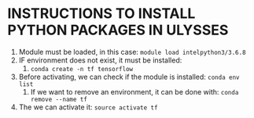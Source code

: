 # INSTRUCTIONS TO INSTALL PYTHON PACKAGES IN ULYSSES

1. Module must be loaded, in this case: `module load intelpython3/3.6.8`
2. IF environment does not exist, it must be installed:
   1. `conda create -n tf tensorflow`
3. Before activating, we can check if the module is installed: `conda env list`
   1. If we want to remove an environment, it can be done with: `conda remove --name tf`
4. The we can activate it: `source activate tf`

